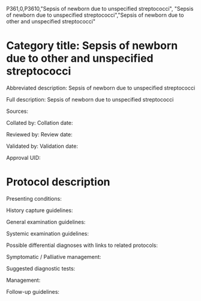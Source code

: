 P361,0,P3610,"Sepsis of newborn due to unspecified streptococci", "Sepsis of newborn due to unspecified streptococci","Sepsis of newborn due to other and unspecified streptococci"
# Category title: Sepsis of newborn due to other and unspecified streptococci

Abbreviated description: Sepsis of newborn due to unspecified streptococci

Full description: Sepsis of newborn due to unspecified streptococci

Sources:

Collated by:
Collation date:

Reviewed by:
Review date:

Validated by:
Validation date:

Approval UID:

# Protocol description

Presenting conditions:

History capture guidelines:

General examination guidelines:

Systemic examination guidelines:

Possible differential diagnoses with links to related protocols:

Symptomatic / Palliative management:

Suggested diagnostic tests:

Management:

Follow-up guidelines:
